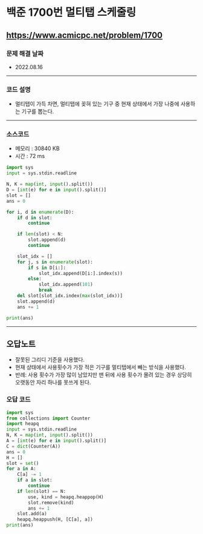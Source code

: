# 백준 1700번 멀티탭 스케줄링
https://www.acmicpc.net/problem/1700
---

### 문제 해결 날짜
- 2022.08.16
---

### 코드 설명
- 멀티탭이 가득 차면, 멀티탭에 꽂혀 있는 기구 중 현재 상태에서 가장 나중에 사용하는 기구를 뽑는다.
---

### 소스코드
- 메모리 : 30840 KB
- 시간 : 72 ms
```Python
import sys
input = sys.stdin.readline

N, K = map(int, input().split())
D = [int(e) for e in input().split()]
slot = []
ans = 0

for i, d in enumerate(D):
    if d in slot:
        continue

    if len(slot) < N:
        slot.append(d)
        continue

    slot_idx = []
    for j, s in enumerate(slot):
        if s in D[i:]:
            slot_idx.append(D[i:].index(s))
        else:
            slot_idx.append(101)
            break
    del slot[slot_idx.index(max(slot_idx))]
    slot.append(d)
    ans += 1

print(ans)
```

---
## 오답노트
- 잘못된 그리디 기준을 사용했다.
- 현재 상태에서 사용횟수가 가장 적은 기구를 멀티탭에서 빼는 방식을 사용했다.
- 반례: 사용 횟수가 가장 많이 남았지만 맨 뒤에 사용 횟수가 몰려 있는 경우 상당히 오랫동안 자리 하나를 못쓰게 된다.

### 오답 코드
```Python
import sys
from collections import Counter
import heapq
input = sys.stdin.readline
N, K = map(int, input().split())
A = [int(e) for e in input().split()]
C = dict(Counter(A))
ans = 0
H = []
slot = set()
for a in A:
    C[a] -= 1
    if a in slot:
        continue
    if len(slot) == N:
        use, kind = heapq.heappop(H)
        slot.remove(kind)
        ans += 1
    slot.add(a)
    heapq.heappush(H, [C[a], a])
print(ans)
```